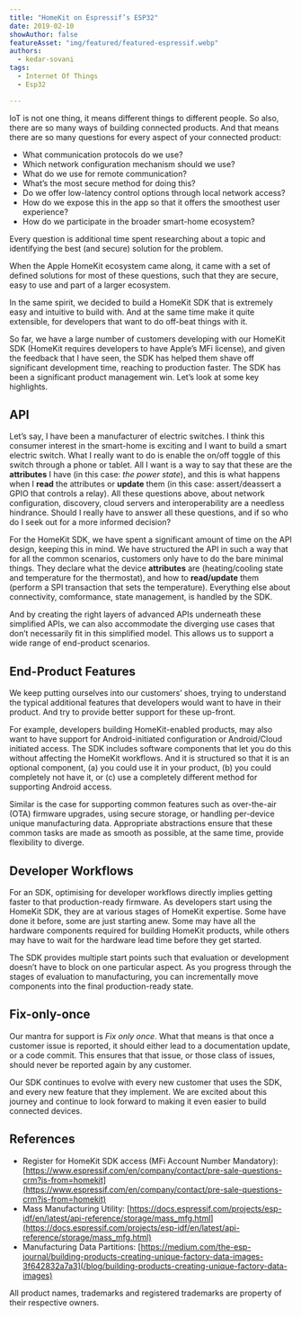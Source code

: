 ```yaml
---
title: "HomeKit on Espressif’s ESP32"
date: 2019-02-10
showAuthor: false
featureAsset: "img/featured/featured-espressif.webp"
authors:
  - kedar-sovani
tags:
  - Internet Of Things
  - Esp32

---
```

IoT is not one thing, it means different things to different people. So also, there are so many ways of building connected products. And that means there are so many questions for every aspect of your connected product:

- What communication protocols do we use?
- Which network configuration mechanism should we use?
- What do we use for remote communication?
- What’s the most secure method for doing this?
- Do we offer low-latency control options through local network access?
- How do we expose this in the app so that it offers the smoothest user experience?
- How do we participate in the broader smart-home ecosystem?

Every question is additional time spent researching about a topic and identifying the best (and secure) solution for the problem.

When the Apple HomeKit ecosystem came along, it came with a set of defined solutions for most of these questions, such that they are secure, easy to use and part of a larger ecosystem.

In the same spirit, we decided to build a HomeKit SDK that is extremely easy and intuitive to build with. And at the same time make it quite extensible, for developers that want to do off-beat things with it.

So far, we have a large number of customers developing with our HomeKit SDK (HomeKit requires developers to have Apple’s MFi license), and given the feedback that I have seen, the SDK has helped them shave off significant development time, reaching to production faster. The SDK has been a significant product management win. Let’s look at some key highlights.

## API

Let’s say, I have been a manufacturer of electric switches. I think this consumer interest in the smart-home is exciting and I want to build a smart electric switch. What I really want to do is enable the on/off toggle of this switch through a phone or tablet. All I want is a way to say that these are the __attributes__  I have (in this case: *the power state*), and this is what happens when I __read__  the attributes or __update__  them (in this case: assert/deassert a GPIO that controls a relay). All these questions above, about network configuration, discovery, cloud servers and interoperability are a needless hindrance. Should I really have to answer all these questions, and if so who do I seek out for a more informed decision?

For the HomeKit SDK, we have spent a significant amount of time on the API design, keeping this in mind. We have structured the API in such a way that for all the common scenarios, customers only have to do the bare minimal things. They declare what the device __attributes__ are (heating/cooling state and temperature for the thermostat), and how to __read/update__  them (perform a SPI transaction that sets the temperature). Everything else about connectivity, comformance, state management, is handled by the SDK.

And by creating the right layers of advanced APIs underneath these simplified APIs, we can also accommodate the diverging use cases that don’t necessarily fit in this simplified model. This allows us to support a wide range of end-product scenarios.

## End-Product Features

We keep putting ourselves into our customers’ shoes, trying to understand the typical additional features that developers would want to have in their product. And try to provide better support for these up-front.

For example, developers building HomeKit-enabled products, may also want to have support for Android-initiated configuration or Android/Cloud initiated access. The SDK includes software components that let you do this without affecting the HomeKit workflows. And it is structured so that it is an optional component, (a) you could use it in your product, (b) you could completely not have it, or (c) use a completely different method for supporting Android access.

Similar is the case for supporting common features such as over-the-air (OTA) firmware upgrades, using secure storage, or handling per-device unique manufacturing data. Appropriate abstractions ensure that these common tasks are made as smooth as possible, at the same time, provide flexibility to diverge.

## Developer Workflows

For an SDK, optimising for developer workflows directly implies getting faster to that production-ready firmware. As developers start using the HomeKit SDK, they are at various stages of HomeKit expertise. Some have done it before, some are just starting anew. Some may have all the hardware components required for building HomeKit products, while others may have to wait for the hardware lead time before they get started.

The SDK provides multiple start points such that evaluation or development doesn’t have to block on one particular aspect. As you progress through the stages of evaluation to manufacturing, you can incrementally move components into the final production-ready state.

## Fix-only-once

Our mantra for support is *Fix only once*. What that means is that once a customer issue is reported, it should either lead to a documentation update, or a code commit. This ensures that that issue, or those class of issues, should never be reported again by any customer.

Our SDK continues to evolve with every new customer that uses the SDK, and every new feature that they implement. We are excited about this journey and continue to look forward to making it even easier to build connected devices.

## References

- Register for HomeKit SDK access (MFi Account Number Mandatory): [https://www.espressif.com/en/company/contact/pre-sale-questions-crm?js-from=homekit](https://www.espressif.com/en/company/contact/pre-sale-questions-crm?js-from=homekit)
- Mass Manufacturing Utility: [https://docs.espressif.com/projects/esp-idf/en/latest/api-reference/storage/mass_mfg.html](https://docs.espressif.com/projects/esp-idf/en/latest/api-reference/storage/mass_mfg.html)
- Manufacturing Data Partitions: [https://medium.com/the-esp-journal/building-products-creating-unique-factory-data-images-3f642832a7a3](/blog/building-products-creating-unique-factory-data-images)

All product names, trademarks and registered trademarks are property of their respective owners.
